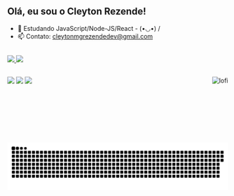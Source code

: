 ## Olá, eu sou o Cleyton Rezende!


- 🌱 Estudando JavaScript/Node-JS/React -   (•◡•) /
- 📫 Contato: cleytonmgrezendedev@gmail.com
##
 <div>
  <a href="https://github.com/CleytonRez">
  <img height="150em" src="https://github-readme-stats.vercel.app/api?username=CleytonRez&show_icons=true&theme=dark&include_all_commits=true&count_private=true"/>
  <img height="150em" src="https://github-readme-stats.vercel.app/api/top-langs/?username=CleytonRez&layout=compact&langs_count=7&theme=dark"/>
</div>
 

 ##
 
 <div> 
  <a href="https://instagram.com/cleytonrezende" target="_blank"><img src="https://img.shields.io/badge/-Instagram-%23E4405F?style=for-the-badge&logo=instagram&logoColor=white" target="_blank"></a> 
  <a href = "mailto:cleytonmgrezendedev@gmail.com"><img src="https://img.shields.io/badge/-Gmail-%23333?style=for-the-badge&logo=gmail&logoColor=white" target="_blank"></a>
  <a href="https://www.linkedin.com/in/cleyton-rezende-354149181/" target="_blank"><img src="https://img.shields.io/badge/-LinkedIn-%230077B5?style=for-the-badge&logo=linkedin&logoColor=white" target="_blank"></a> 

  <img height="150em" align="right" alt="lofi" src="[[https://steamuserimages-a.akamaihd.net/ugc/951840009307516529/C0CCD53E53D72C09C2B1116C39DE0A0EA081C8BD/?imw=5000&imh=5000&ima=fit&impolicy=Letterbox&imcolor=%23000000&letterbox=false](https://i.pinimg.com/originals/41/b1/1d/41b11dfd6b74eaf9b171c6bb7e306797.gif)](https://78.media.tumblr.com/95f02d55724b631531d0b32dbd001297/tumblr_p177vracYv1wh4uq0o1_1280.gif)">
  
  
  ![Snake animation](https://github.com/CleytonRez/CleytonRez/blob/output/github-contribution-grid-snake.svg)
</div>
